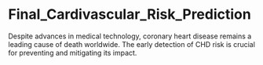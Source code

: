 # Final_Cardivascular_Risk_Prediction
Despite advances in medical technology, coronary heart disease remains a leading cause of death worldwide. The early detection of CHD risk is crucial for preventing and mitigating its impact. 
